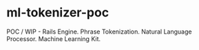 # ml-tokenizer-poc
POC / WIP - Rails Engine. Phrase Tokenization. Natural Language Processor. Machine Learning Kit. 
